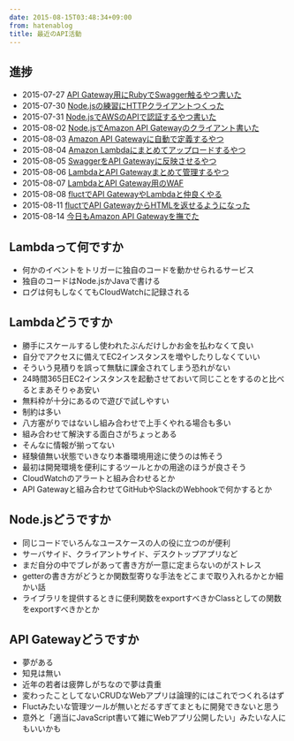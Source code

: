 ```yaml
---
date: 2015-08-15T03:48:34+09:00
from: hatenablog
title: 最近のAPI活動
---
```

## 進捗

- 2015-07-27 [API Gateway用にRubyでSwagger触るやつ書いた](http://r7kamura.hatenablog.com/entry/2015/07/27/011614)
- 2015-07-30 [Node.jsの練習にHTTPクライアントつくった](http://r7kamura.hatenablog.com/entry/2015/07/30/023001)
- 2015-07-31 [Node.jsでAWSのAPIで認証するやつ書いた](http://r7kamura.hatenablog.com/entry/2015/07/31/024304)
- 2015-08-02 [Node.jsでAmazon API Gatewayのクライアント書いた](http://r7kamura.hatenablog.com/entry/2015/08/02/052043)
- 2015-08-03 [Amazon API Gatewayに自動で定義するやつ](http://r7kamura.hatenablog.com/entry/2015/08/03/102704)
- 2015-08-04 [Amazon Lambdaにまとめてアップロードするやつ](http://r7kamura.hatenablog.com/entry/2015/08/04/015315)
- 2015-08-05 [SwaggerをAPI Gatewayに反映させるやつ](http://r7kamura.hatenablog.com/entry/2015/08/05/033656)
- 2015-08-06 [LambdaとAPI Gatewayまとめて管理するやつ](http://r7kamura.hatenablog.com/entry/2015/08/06/025547)
- 2015-08-07 [LambdaとAPI Gateway用のWAF](http://r7kamura.hatenablog.com/entry/2015/08/07/033421)
- 2015-08-08 [fluctでAPI GatewayやLambdaと仲良くやる](http://r7kamura.hatenablog.com/entry/2015/08/08/233055)
- 2015-08-11 [fluctでAPI GatewayからHTMLを返せるようになった](http://r7kamura.hatenablog.com/entry/2015/08/11/031300)
- 2015-08-14 [今日もAmazon API Gatewayを撫でた](http://r7kamura.hatenablog.com/entry/2015/08/14/043134)

## Lambdaって何ですか

- 何かのイベントをトリガーに独自のコードを動かせられるサービス
- 独自のコードはNode.jsかJavaで書ける
- ログは何もしなくてもCloudWatchに記録される

## Lambdaどうですか

- 勝手にスケールするし使われたぶんだけしかお金を払わなくて良い
- 自分でアクセスに備えてEC2インスタンスを増やしたりしなくていい
- そういう見積りを誤って無駄に課金されてしまう恐れがない
- 24時間365日EC2インスタンスを起動させておいて同じことをするのと比べるとまあそりゃあ安い
- 無料枠が十分にあるので遊びで試しやすい
- 制約は多い
- 八方塞がりではないし組み合わせで上手くやれる場合も多い
- 組み合わせて解決する面白さがちょっとある
- そんなに情報が揃ってない
- 経験値無い状態でいきなり本番環境用途に使うのは怖そう
- 最初は開発環境を便利にするツールとかの用途のほうが良さそう
- CloudWatchのアラートと組み合わせるとか
- API Gatewayと組み合わせてGitHubやSlackのWebhookで何かするとか

## Node.jsどうですか

- 同じコードでいろんなユースケースの人の役に立つのが便利
- サーバサイド、クライアントサイド、デスクトップアプリなど
- まだ自分の中でブレがあって書き方が一意に定まらないのがストレス
- getterの書き方がどうとか関数型寄りな手法をどこまで取り入れるかとか細かい話
- ライブラリを提供するときに便利関数をexportすべきかClassとしての関数をexportすべきかとか

## API Gatewayどうですか

- 夢がある
- 知見は無い
- 近年の若者は疲弊しがちなので夢は貴重
- 変わったことしてないCRUDなWebアプリは論理的にはこれでつくれるはず
- Fluctみたいな管理ツールが無いとだるすぎてまともに開発できないと思う
- 意外と「適当にJavaScript書いて雑にWebアプリ公開したい」みたいな人にもいいかも
